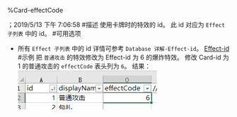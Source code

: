 
%Card-effectCode

；2019/5/13 下午 7:06:58
#描述
使用卡牌时的特效的 id。
此 id 对应为 `Effect 子列表` 中的 id。
#可用选项
+ 所有 `Effect 子列表` 中的 id
详情可参考 `Database 详解-Effect-id`。
[Effect-id](../EFFECT/EFFECT-ID.html)
#示例
把 `普通攻击` 的特效修改为 Effect-id 为 6 的爆炸特效。
修改 Card-id 为 1 的普通攻击的 `effectCode` 表头列为 `6`。
结果：
![CardEffectCodeSample1](card-effectcode~/Images~/CARDEFFECTCODESAMPLE1.png)